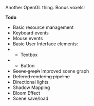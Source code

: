 Another OpenGL thing. Bonus voxels!

**Todo**

 * Basic resource management
 * Keyboard events
 * Mouse events
 * Basic User Interface elements:
 * * Textbox
 * * Button
 * ~~Scene graph~~ Improved scene graph
 * ~~Defered rendering pipeline~~
 * Directional lights
 * Shadow Mapping
 * Bloom Effect
 * Scene save/load
